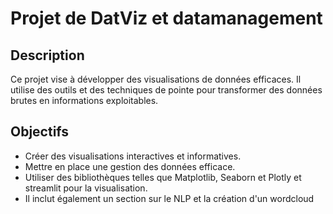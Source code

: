 # Projet de DatViz et datamanagement
## Description

Ce projet vise à développer des visualisations de données efficaces. Il utilise des outils et des techniques de pointe pour transformer des données brutes en informations exploitables.

## Objectifs

- Créer des visualisations interactives et informatives.
- Mettre en place une gestion des données efficace.
- Utiliser des bibliothèques telles que Matplotlib, Seaborn et Plotly et streamlit pour la visualisation.
- Il inclut également un section sur le NLP et la création d'un wordcloud



